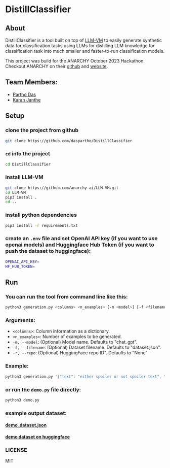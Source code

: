 # DistillClassifier

## About
DistillClassifier is a tool built on top of [LLM-VM](https://github.com/anarchy-ai/LLM-VM) to easily generate synthetic data for classification tasks using LLMs for distilling LLM knowledge for classification task into much smaller and faster-to-run classification models. 

This project was build for the ANARCHY October 2023 Hackathon. Checkout ANARCHY on their [github](https://github.com/anarchy-ai) and [website](https://anarchy.ai/welcome/why_anarchy).

## Team Members:

- [Partho Das](https://github.com/daspartho)
- [Karan Janthe](https://github.com/kmj-007)

## Setup

### clone the project from github

```bash
git clone https://github.com/daspartho/DistillClassifier
```

### `cd` into the project

```bash
cd DistillClassifier
```

### install LLM-VM

```bash
git clone https://github.com/anarchy-ai/LLM-VM.git
cd LLM-VM
pip3 install .
cd ..
```

### install python dependencies

```bash
pip3 install -r requirements.txt
```

### create an `.env` file and set OpenAI API key (if you want to use openai models) and Huggingface Hub Token (if you want to push the dataset to huggingface):

```bash
OPENAI_API_KEY=
HF_HUB_TOKEN=
```

## Run

### You can run the tool from command line like this:

```bash
python3 generation.py <columns> <n_examples> [-m <model>] [-f <filename>] [-r <repo>]
```

### Arguments:

- `<columns>`: Column information as a dictionary.
- `<n_examples>`: Number of examples to be generated.
- `-m, --model`: (Optional) Model name. Defaults to "chat_gpt".
- `-f, --filename`: (Optional) Dataset filename. Defaults to "dataset.json".
- `-r, --repo`: (Optional) HuggingFace repo ID". Defaults to "None"

### Example:

```bash
python3 generation.py '{"text": "either spoiler or not spoiler text", "label": "if text is spoiler or not"}' 25 -m 'chat_gpt' -f 'dataset.json' -r 'spoiler_or_not'
```

### or run the `demo.py` file directly:

```bash
python3 demo.py
```

### example output dataset:

#### [demo_dataset.json](/demo_dataset.json)
#### [demo dataset on huggingface](https://huggingface.co/datasets/daspartho/demo_dataset)


### LICENSE
MIT